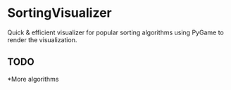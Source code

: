 # SortingVisualizer
Quick & efficient visualizer for popular sorting algorithms using PyGame to render the visualization. 

## TODO
*More algorithms
